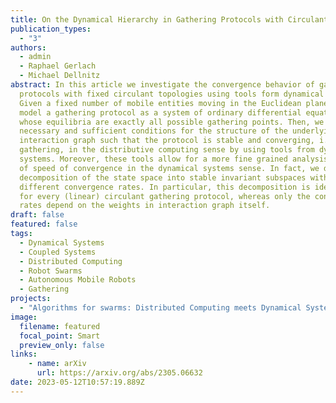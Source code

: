 ```yaml
---
title: On the Dynamical Hierarchy in Gathering Protocols with Circulant Topologies
publication_types:
  - "3"
authors:
  - admin
  - Raphael Gerlach
  - Michael Dellnitz
abstract: In this article we investigate the convergence behavior of gathering
  protocols with fixed circulant topologies using tools form dynamical systems.
  Given a fixed number of mobile entities moving in the Euclidean plane, we
  model a gathering protocol as a system of ordinary differential equations
  whose equilibria are exactly all possible gathering points. Then, we find
  necessary and sufficient conditions for the structure of the underlying
  interaction graph such that the protocol is stable and converging, i.e.,
  gathering, in the distributive computing sense by using tools from dynamical
  systems. Moreover, these tools allow for a more fine grained analysis in terms
  of speed of convergence in the dynamical systems sense. In fact, we derive a
  decomposition of the state space into stable invariant subspaces with
  different convergence rates. In particular, this decomposition is identical
  for every (linear) circulant gathering protocol, whereas only the convergence
  rates depend on the weights in interaction graph itself.
draft: false
featured: false
tags:
  - Dynamical Systems
  - Coupled Systems
  - Distributed Computing
  - Robot Swarms
  - Autonomous Mobile Robots
  - Gathering
projects:
  - "Algorithms for swarms: Distributed Computing meets Dynamical Systems"
image:
  filename: featured
  focal_point: Smart
  preview_only: false
links: 
	- name: arXiv
	  url: https://arxiv.org/abs/2305.06632
date: 2023-05-12T10:57:19.889Z
---
```

